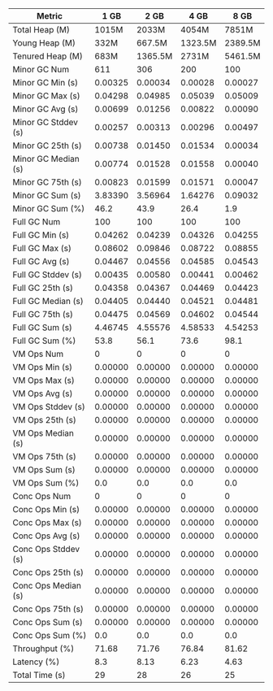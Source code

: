 | Metric | 1 GB | 2 GB | 4 GB | 8 GB |
|------|----|----|----|----|
| Total Heap (M) | 1015M | 2033M | 4054M | 7851M |
| Young Heap (M) | 332M | 667.5M | 1323.5M | 2389.5M |
| Tenured Heap (M) | 683M | 1365.5M | 2731M | 5461.5M |
| Minor GC Num | 611 | 306 | 200 | 100 |
| Minor GC Min (s) | 0.00325 | 0.00034 | 0.00028 | 0.00027 |
| Minor GC Max (s) | 0.04298 | 0.04985 | 0.05039 | 0.05009 |
| Minor GC Avg (s) | 0.00699 | 0.01256 | 0.00822 | 0.00090 |
| Minor GC Stddev (s) | 0.00257 | 0.00313 | 0.00296 | 0.00497 |
| Minor GC 25th (s) | 0.00738 | 0.01450 | 0.01534 | 0.00034 |
| Minor GC Median (s) | 0.00774 | 0.01528 | 0.01558 | 0.00040 |
| Minor GC 75th (s) | 0.00823 | 0.01599 | 0.01571 | 0.00047 |
| Minor GC Sum (s) | 3.83390 | 3.56964 | 1.64276 | 0.09032 |
| Minor GC Sum (%) | 46.2 | 43.9 | 26.4 | 1.9 |
| Full GC Num | 100 | 100 | 100 | 100 |
| Full GC Min (s) | 0.04262 | 0.04239 | 0.04326 | 0.04255 |
| Full GC Max (s) | 0.08602 | 0.09846 | 0.08722 | 0.08855 |
| Full GC Avg (s) | 0.04467 | 0.04556 | 0.04585 | 0.04543 |
| Full GC Stddev (s) | 0.00435 | 0.00580 | 0.00441 | 0.00462 |
| Full GC 25th (s) | 0.04358 | 0.04367 | 0.04469 | 0.04423 |
| Full GC Median (s) | 0.04405 | 0.04440 | 0.04521 | 0.04481 |
| Full GC 75th (s) | 0.04475 | 0.04569 | 0.04602 | 0.04544 |
| Full GC Sum (s) | 4.46745 | 4.55576 | 4.58533 | 4.54253 |
| Full GC Sum (%) | 53.8 | 56.1 | 73.6 | 98.1 |
| VM Ops Num | 0 | 0 | 0 | 0 |
| VM Ops Min (s) | 0.00000 | 0.00000 | 0.00000 | 0.00000 |
| VM Ops Max (s) | 0.00000 | 0.00000 | 0.00000 | 0.00000 |
| VM Ops Avg (s) | 0.00000 | 0.00000 | 0.00000 | 0.00000 |
| VM Ops Stddev (s) | 0.00000 | 0.00000 | 0.00000 | 0.00000 |
| VM Ops 25th (s) | 0.00000 | 0.00000 | 0.00000 | 0.00000 |
| VM Ops Median (s) | 0.00000 | 0.00000 | 0.00000 | 0.00000 |
| VM Ops 75th (s) | 0.00000 | 0.00000 | 0.00000 | 0.00000 |
| VM Ops Sum (s) | 0.00000 | 0.00000 | 0.00000 | 0.00000 |
| VM Ops Sum (%) | 0.0 | 0.0 | 0.0 | 0.0 |
| Conc Ops Num | 0 | 0 | 0 | 0 |
| Conc Ops Min (s) | 0.00000 | 0.00000 | 0.00000 | 0.00000 |
| Conc Ops Max (s) | 0.00000 | 0.00000 | 0.00000 | 0.00000 |
| Conc Ops Avg (s) | 0.00000 | 0.00000 | 0.00000 | 0.00000 |
| Conc Ops Stddev (s) | 0.00000 | 0.00000 | 0.00000 | 0.00000 |
| Conc Ops 25th (s) | 0.00000 | 0.00000 | 0.00000 | 0.00000 |
| Conc Ops Median (s) | 0.00000 | 0.00000 | 0.00000 | 0.00000 |
| Conc Ops 75th (s) | 0.00000 | 0.00000 | 0.00000 | 0.00000 |
| Conc Ops Sum (s) | 0.00000 | 0.00000 | 0.00000 | 0.00000 |
| Conc Ops Sum (%) | 0.0 | 0.0 | 0.0 | 0.0 |
| Throughput (%) | 71.68 | 71.76 | 76.84 | 81.62 |
| Latency (%) | 8.3 | 8.13 | 6.23 | 4.63 |
| Total Time (s) | 29 | 28 | 26 | 25 |
